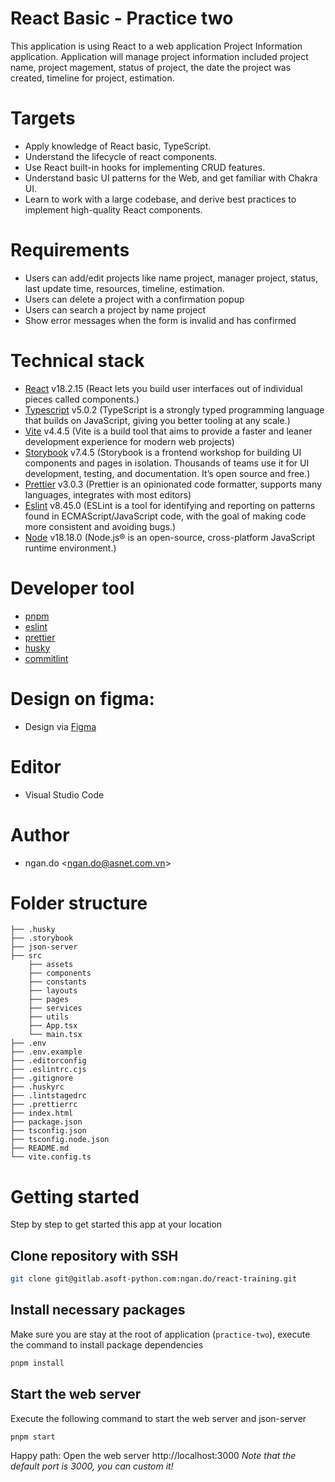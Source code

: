 # React Basic - Practice two

This application is using React to a web application Project Information application. Application will manage project information included project name, project magement, status of project, the date the project was created, timeline for project, estimation.

# Targets

- Apply knowledge of React basic, TypeScript.
- Understand the lifecycle of react components.
- Use React built-in hooks for implementing CRUD features.
- Understand basic UI patterns for the Web, and get familiar with Chakra UI.
- Learn to work with a large codebase, and derive best practices to implement high-quality React components.

# Requirements

- Users can add/edit projects like name project, manager project, status, last update time, resources, timeline, estimation.
- Users can delete a project with a confirmation popup
- Users can search a project by name project
- Show error messages when the form is invalid and has confirmed

# Technical stack

- [React](https://react.dev/) v18.2.15 (React lets you build user interfaces out of individual pieces called components.)
- [Typescript](https://www.typescriptlang.org/) v5.0.2 (TypeScript is a strongly typed programming language that builds on JavaScript, giving you better tooling at any scale.)
- [Vite](https://vitejs.dev/) v4.4.5 (Vite is a build tool that aims to provide a faster and leaner development experience for modern web projects)
- [Storybook](https://storybook.js.org/) v7.4.5 (Storybook is a frontend workshop for building UI components and pages in isolation. Thousands of teams use it for UI development, testing, and documentation. It’s open source and free.)
- [Prettier](https://storybook.js.org/) v3.0.3 (Prettier is an opinionated code formatter, supports many languages, integrates with most editors)
- [Eslint](https://eslint.org/) v8.45.0 (ESLint is a tool for identifying and reporting on patterns found in ECMAScript/JavaScript code, with the goal of making code more consistent and avoiding bugs.)
- [Node](https://nodejs.org/en/) v18.18.0 (Node.js® is an open-source, cross-platform JavaScript runtime environment.)

# Developer tool

- [pnpm](https://pnpm.io/)
- [eslint](https://eslint.org/)
- [prettier](https://storybook.js.org/)
- [husky](https://www.npmjs.com/package/husky)
- [commitlint](https://commitlint.js.org/#/)

# Design on figma:

- Design via [Figma](https://www.figma.com/file/dfLp5XLtk4WG4HcXI8GBiY/Project-Management?node-id=0%3A1&mode=dev)

# Editor

- Visual Studio Code

# Author

- ngan.do <[ngan.do@asnet.com.vn](ngan.do@asnet.com.vn)>

# Folder structure

```
├── .husky
├── .storybook
├── json-server
├── src
    ├── assets
    ├── components
    ├── constants
    ├── layouts
    ├── pages
    ├── services
    ├── utils
    ├── App.tsx
    └── main.tsx
├── .env
├── .env.example
├── .editorconfig
├── .eslintrc.cjs
├── .gitignore
├── .huskyrc
├── .lintstagedrc
├── .prettierrc
├── index.html
├── package.json
├── tsconfig.json
├── tsconfig.node.json
├── README.md
└── vite.config.ts
```

# Getting started

Step by step to get started this app at your location

## Clone repository with SSH

```bash
git clone git@gitlab.asoft-python.com:ngan.do/react-training.git
```

## Install necessary packages

Make sure you are stay at the root of application (`practice-two`), execute the command
to install package dependencies

```bash
pnpm install
```

## Start the web server

Execute the following command to start the web server and json-server

```bash
pnpm start
```

Happy path: Open the web server http://localhost:3000
_Note that the default port is 3000, you can custom it!_

